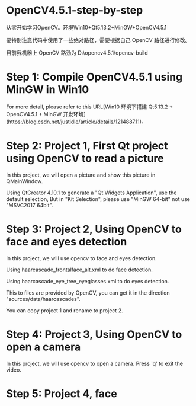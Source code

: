 # OpenCV4.5.1-step-by-step
从零开始学习OpenCV。环境Win10+Qt5.13.2+MinGW+OpenCV4.5.1

要特别注意代码中使用了一些绝对路径，需要根据自己 OpenCV 路径进行修改。

目前我机器上 OpenCV 路劲为 D:\opencv4.5.1\opencv-build

# Step 1: Compile OpenCV4.5.1 using MinGW in Win10
For more detail, please refer to this URL[Win10 环境下搭建 Qt5.13.2 + OpenCV4.5.1 + MinGW 开发环境] (https://blog.csdn.net/justidle/article/details/121488711)。

# Step 2: Project 1, First Qt project using OpenCV to read a picture
In this project, we will open a picture and show this picture in QMainWindow.

Using QtCreator 4.10.1 to generate a "Qt Widgets Application", use the default selection, But in "Kit Selection", please use "MinGW 64-bit" not use "MSVC2017 64bit".

# Step 3: Project 2, Using OpenCV to face and eyes detection
In this project, we will use opencv to face and eyes detection. 

Using haarcascade_frontalface_alt.xml to do face detection.

Using haarcascade_eye_tree_eyeglasses.xml to do eyes detection.

This to files are provided by OpenCV, you can get it in the direction "sources/data/haarcascades".

You can copy project 1 and rename to project 2. 

# Step 4: Project 3, Using OpenCV to open a camera
In this project, we will use opencv to open a camera. Press 'q' to exit the video.

# Step 5: Project 4, face 
